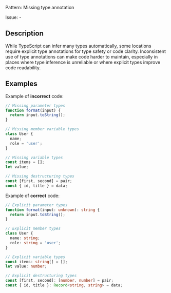 Pattern: Missing type annotation

Issue: -

## Description

While TypeScript can infer many types automatically, some locations require explicit type annotations for type safety or code clarity. Inconsistent use of type annotations can make code harder to maintain, especially in places where type inference is unreliable or where explicit types improve code readability.

## Examples

Example of **incorrect** code:
```ts
// Missing parameter types
function format(input) {
  return input.toString();
}

// Missing member variable types
class User {
  name;
  role = 'user';
}

// Missing variable types
const items = [];
let value;

// Missing destructuring types
const [first, second] = pair;
const { id, title } = data;
```

Example of **correct** code:
```ts
// Explicit parameter types
function format(input: unknown): string {
  return input.toString();
}

// Explicit member types
class User {
  name: string;
  role: string = 'user';
}

// Explicit variable types
const items: string[] = [];
let value: number;

// Explicit destructuring types
const [first, second]: [number, number] = pair;
const { id, title }: Record<string, string> = data;
```